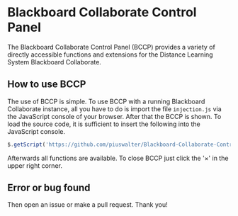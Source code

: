 # Blackboard Collaborate Control Panel

The Blackboard Collaborate Control Panel (BCCP) provides a variety of directly accessible functions and extensions for the Distance Learning System Blackboard Collaborate.


## How to use BCCP

The use of BCCP is simple. To use BCCP with a running Blackboard Collaborate instance, all you have to do is import the file `injection.js` via the JavaScript console of your browser. After that the BCCP is shown. To load the source code, it is sufficient to insert the following into the JavaScript console.

```javascript
$.getScript('https://github.com/piuswalter/Blackboard-Collaborate-Control-Panel/injection.js');
```

Afterwards all functions are available. To close BCCP just click the '&times;' in the upper right corner.


## Error or bug found

Then open an issue or make a pull request. Thank you!

